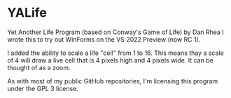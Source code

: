# YALife

Yet Another Life Program (based on Conway's Game of Life) by Dan Rhea
I wrote this to try out WinForms on the VS 2022 Preview (now RC 1).

I added the ability to scale a life "cell" from 1 to 16. This means
thay a scale of 4 will draw a live cell that is 4 pixels high and 4
pixels wide. It can be thought of as a zoom.

As with most of my public GitHub repositories, I'm licensing this
program under the GPL 3 license.
